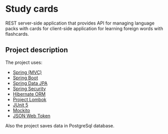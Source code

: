# Study cards
REST server-side application that provides API for managing language packs with cards for client-side application for learning foreign words with flashcards.


## Project description

The project uses:

- [Spring (MVC)](http://github.com/spring-projects/spring-framework)
- [Spring Boot](http://github.com/spring-projects/spring-boot)
- [Spring Data JPA](http://github.com/spring-projects/spring-data-jpa)
- [Spring Security](http://github.com/spring-projects/spring-security)
- [Hibernate ORM](https://github.com/hibernate/hibernate-orm)
- [Project Lombok](https://github.com/projectlombok/lombok)
- [JUnit 5](https://github.com/junit-team/junit5)
- [Mockito ](https://github.com/mockito/mockito)
- [JSON Web Token](https://github.com/mockito/mockito)

Also the project saves data in PostgreSql database.

